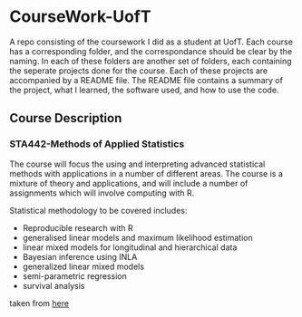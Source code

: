 # CourseWork-UofT
A repo consisting of the coursework I did as a student at UofT. Each course has a corresponding folder, and the correspondance should be clear by the naming. In each of these folders are another set of folders, each containing the seperate projects done for the course. Each of these projects are accompanied by a README file. The README file contains a summary of the project, what I learned, the software used, and how to use the code.

## Course Description
### STA442-Methods of Applied Statistics
The course will focus the using and interpreting advanced statistical methods with applications in a number of different areas. The course is a mixture of theory and applications, and will include a number of assignments which will involve computing with R.

Statistical methodology to be covered includes:

- Reproducible research with R
- generalised linear models and maximum likelihood estimation
- linear mixed models for longitudinal and hierarchical data
- Bayesian inference using INLA
- generalized linear mixed models
- semi-parametric regression
- survival analysis

taken from [here](http://pbrown.ca/teaching/appliedstats/courseInfo.html)

